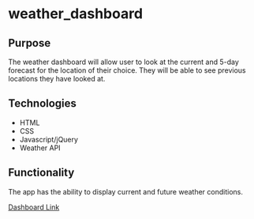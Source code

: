 # weather_dashboard

## Purpose
The weather dashboard will allow user to look at the current and 5-day forecast for the location of their choice. They will be able to see previous locations they have looked at. 

## Technologies
- HTML
- CSS
- Javascript/jQuery
- Weather API

## Functionality
The app has the ability to display current and future weather conditions. 

[Dashboard Link](https://mmomin11.github.io/weather_dashboard/)

